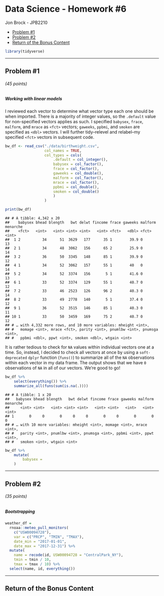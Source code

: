 Data Science - Homework \#6
================
Jon Brock - JPB2210

  - [Problem \#1](#problem-1)
  - [Problem \#2](#problem-2)
  - [Return of the Bonus Content](#return-of-the-bonus-content)

``` r
library(tidyverse)
```

-----

## Problem \#1

###### (*45 points*)

##### *Working with linear models*

I reviewed each vector to determine what vector type each one should be
when imported. There is a majority of integer values, so the `.default`
value for non-specified vectors applies as such. I specified `babysex`,
`frace`, `malform`, and `mrace` as `<fct>` vectors; `gaweeks`, `ppbmi`,
and `smoken` are specified as `<dbl>` vectors. I will further
tidy–relevel and relabel–my specified `<fct>` vectors in subsequent
code.

``` r
bw_df <- read_csv("./data/birthweight.csv",
                  col_names = TRUE,
                  col_types = cols(
                      .default = col_integer(),
                      babysex = col_factor(),
                      frace = col_factor(),
                      gaweeks = col_double(),
                      malform = col_factor(),
                      mrace = col_factor(),
                      ppbmi = col_double(),
                      smoken = col_double()
                      )
                  )

print(bw_df)
```

    ## # A tibble: 4,342 x 20
    ##    babysex bhead blength   bwt delwt fincome frace gaweeks malform menarche
    ##    <fct>   <int>   <int> <int> <int>   <int> <fct>   <dbl> <fct>      <int>
    ##  1 2          34      51  3629   177      35 1        39.9 0             13
    ##  2 1          34      48  3062   156      65 2        25.9 0             14
    ##  3 2          36      50  3345   148      85 1        39.9 0             12
    ##  4 1          34      52  3062   157      55 1        40   0             14
    ##  5 2          34      52  3374   156       5 1        41.6 0             13
    ##  6 1          33      52  3374   129      55 1        40.7 0             12
    ##  7 2          33      46  2523   126      96 2        40.3 0             14
    ##  8 2          33      49  2778   140       5 1        37.4 0             12
    ##  9 1          36      52  3515   146      85 1        40.3 0             11
    ## 10 1          33      50  3459   169      75 2        40.7 0             12
    ## # … with 4,332 more rows, and 10 more variables: mheight <int>,
    ## #   momage <int>, mrace <fct>, parity <int>, pnumlbw <int>, pnumsga <int>,
    ## #   ppbmi <dbl>, ppwt <int>, smoken <dbl>, wtgain <int>

It is rather tedious to check for `NA` values within individual vectors
one at a time. So, instead, I decided to check all vectors at once by
using a `soft-deprecated` `dplyr` function (`funs()`) to summarize all
of the `NA` observations within each vector in my data frame. The output
shows that we have `0` observations of `NA` in all of our vectors. We’re
good to go\!

``` r
bw_df %>% 
    select(everything()) %>% 
    summarize_all(funs(sum(is.na(.))))
```

    ## # A tibble: 1 x 20
    ##   babysex bhead blength   bwt delwt fincome frace gaweeks malform menarche
    ##     <int> <int>   <int> <int> <int>   <int> <int>   <int>   <int>    <int>
    ## 1       0     0       0     0     0       0     0       0       0        0
    ## # … with 10 more variables: mheight <int>, momage <int>, mrace <int>,
    ## #   parity <int>, pnumlbw <int>, pnumsga <int>, ppbmi <int>, ppwt <int>,
    ## #   smoken <int>, wtgain <int>

``` r
bw_df %>% 
    mutate(
        babysex = 
    )
```

-----

## Problem \#2

###### (*35 points*)

##### *Bootstrapping*

``` r
weather_df = 
  rnoaa::meteo_pull_monitors(
    c("USW00094728"),
    var = c("PRCP", "TMIN", "TMAX"), 
    date_min = "2017-01-01",
    date_max = "2017-12-31") %>%
  mutate(
    name = recode(id, USW00094728 = "CentralPark_NY"),
    tmin = tmin / 10,
    tmax = tmax / 10) %>%
  select(name, id, everything())
```

-----

## Return of the Bonus Content
